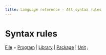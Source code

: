 ```yaml
---
title: Language reference - All syntax rules
---
```


# Syntax rules

[File](index) = [Program](program) |
                [Library](library) |
                [Package](package) |
                [Unit](unit) ;